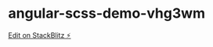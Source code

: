 # angular-scss-demo-vhg3wm

[Edit on StackBlitz ⚡️](https://stackblitz.com/edit/angular-scss-demo-vhg3wm)